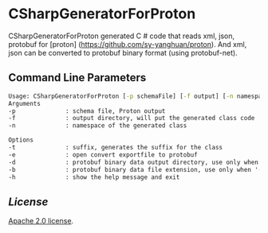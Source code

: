 # CSharpGeneratorForProton
CSharpGeneratorForProton generated C # code that reads xml, json, protobuf for [proton] (https://github.com/sy-yanghuan/proton). And xml, json can be converted to protobuf binary format (using protobuf-net).
## Command Line Parameters
```cmd
Usage: CSharpGeneratorForProton [-p schemaFile] [-f output] [-n namespace]
Arguments 
-p              : schema file, Proton output
-f              : output directory, will put the generated class code
-n              : namespace of the generated class 

Options
-t              : suffix, generates the suffix for the class  
-e              : open convert exportfile to protobuf
-d              : protobuf binary data output directory, use only when '-e' exists  
-b              : protobuf binary data file extension, use only when '-e' exists
-h              : show the help message and exit 
```
## *License*
[Apache 2.0 license](LICENSE).
